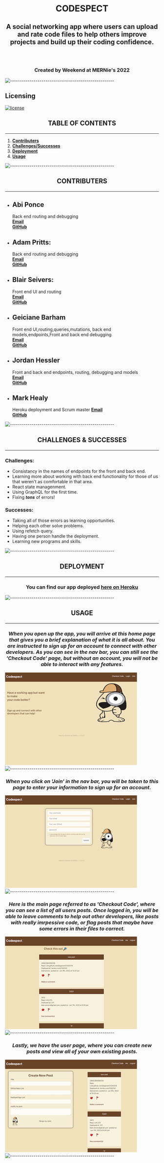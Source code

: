# <p align="center">**CODESPECT**</p>
## <p align="center">**A social networking app where users can upload and rate code files to help others improve projects and build up their coding confidence.**</p><br>
### <p align="center">Created by Weekend at MERNie's 2022<p>
![-----------------------------------------------------](https://raw.githubusercontent.com/andreasbm/readme/master/assets/lines/rainbow.png)
## Licensing

[![license](https://img.shields.io/badge/license-MIT-success)](https://opensource.org/licenses/MIT)
## <p align="center">**TABLE OF CONTENTS**</p>
***
1. **[Contributers](#contributers)**
2. **[Challenges/Successes](#challenges/successes)**
3. **[Deployment](#deployment)**
4. **[Usage](#usage)** 

![-----------------------------------------------------](https://raw.githubusercontent.com/andreasbm/readme/master/assets/lines/rainbow.png)


## <p align="center">**CONTRIBUTERS**</p>
***
- ## **Abi Ponce**<br>
    Back end routing and debugging<br>
    **[Email](abiponce.ap@gmail.com)**<br>
    **[GitHub](http://www.github.com/apjuve)**<br>

- ## **Adam Pritts:**<br>
    Back end routing and debugging<br>
    **[Email](agpritts@gmail.com)** <br>
    **[GitHub](http://www.github.com/agpritts)**<br>

- ## **Blair Seivers:**<br>
    Front end UI and routing<br>
    **[Email](blair.seivers@gmail.com)**<br>
    **[GitHub](http://www.github.com/dogmom3)**<br>

- ## **Geiciane Barham**<br>
    Front end UI,routing,queries,mutations, back end models,endpoints,Front and back end debugging<br>
    **[Email](Geicianecosta43@gmail.com)**<br>
    **[GitHub](https://github.com/geicibarham)**<br>

- ## **Jordan Hessler**<br>
    Front and back end endpoints, routing, debugging and models<br>
    **[Email](jhessler11@gmail.com)**<br>
    **[GitHub](http://www.github.com/jhessler11)**<br>

- ## **Mark Healy**<br>
    Heroku deployment and Scrum master
    **[Email](gmarkghealy@gmail.com)** <br>
    **[GitHub](http://www.github.com/utilrr)** <br>

![-----------------------------------------------------](https://raw.githubusercontent.com/andreasbm/readme/master/assets/lines/rainbow.png)

## <p align="center">**CHALLENGES & SUCCESSES**</p>
***
### Challenges:
* Consistancy in the names of endpoints for the front and back end.
* Learning more about working with back end functionality for those of us that weren't as comfortable in that area.
* React state managenment.
* Using GraphQL for the first time.
* Fixing _**tons**_ of errors!
### Successes:
* Taking all of those errors as learning opportunities.
* Helping each other solve problems.
* Using refetch query.
* Having one person handle the deployment.
* Learning new programs and skills.

![-----------------------------------------------------](https://raw.githubusercontent.com/andreasbm/readme/master/assets/lines/rainbow.png)

## <p align="center">**DEPLOYMENT**</p>
***
### <p align="center">You can find our app deployed **[here on Heroku](secure-inlet-72014.herokuapp.com/)**</p>

![-----------------------------------------------------](https://raw.githubusercontent.com/andreasbm/readme/master/assets/lines/rainbow.png)

## <p align="center">**USAGE**</p>
***
### <p align="center">_When you open up the app, you will arrive at this home page that gives you a brief explanation of what it is all about. You are instructed to sign up for an account to connect with other developers. As you can see in the nav bar, you can still see the 'Checkout Code' page, but without an account, you will not be able to interact with any features._</p>
![App Image](./client/src/assets/images/home-page.png)
![-----------------------------------------------------](https://raw.githubusercontent.com/andreasbm/readme/master/assets/lines/rainbow.png)

### <p align="center">_When you click on 'Join' in the nav bar, you will be taken to this page to enter your information to sign up for an account._</p>
![App Image](./client/src/assets/images/join.png)
![-----------------------------------------------------](https://raw.githubusercontent.com/andreasbm/readme/master/assets/lines/rainbow.png)

### <p align="center">_Here is the main page referred to as 'Checkout Code', where you can see a list of all users posts. Once logged in, you will be able to leave comments to help out other developers, like posts with really imrpessive code, or flag posts that maybe have some errors in their files to correct._</p>
![App Image](./client/src/assets/images/main-page.png)
![-----------------------------------------------------](https://raw.githubusercontent.com/andreasbm/readme/master/assets/lines/rainbow.png)

### <p align="center">_Lastly, we have the user page, where you can create new posts and view all of your own existing posts._</p>
![App Image](./client/src/assets/images/user-page.png)
![-----------------------------------------------------](https://raw.githubusercontent.com/andreasbm/readme/master/assets/lines/rainbow.png)
